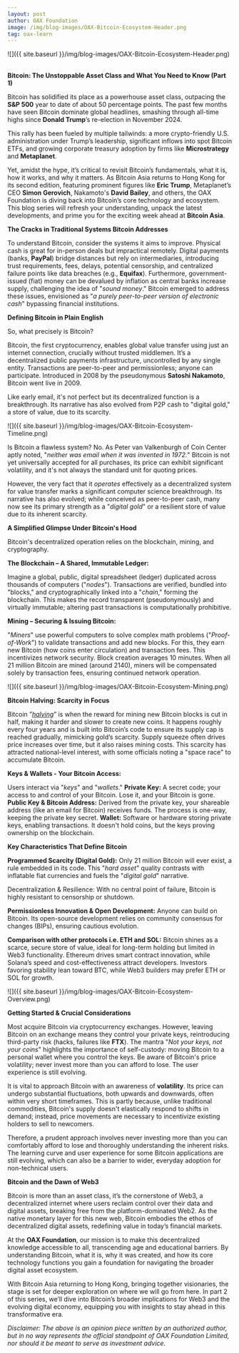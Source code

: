 ```yaml
---
layout: post
author: OAX Foundation
image: /img/blog-images/OAX-Bitcoin-Ecosystem-Header.png
tag: oax-learn
---
```


![]({{ site.baseurl }}/img/blog-images/OAX-Bitcoin-Ecosystem-Header.png)

<br><b>Bitcoin: The Unstoppable Asset Class and What You Need to Know (Part 1)</b>

Bitcoin has solidified its place as a powerhouse asset class, outpacing the <b>S&P 500</b> year to date of about 50 percentage points. The past few months have seen Bitcoin dominate global headlines, smashing through all-time highs since <b>Donald Trump</b>’s re-election in November 2024. 

This rally has been fueled by multiple tailwinds: a more crypto-friendly U.S. administration under Trump’s leadership, significant inflows into spot Bitcoin ETFs, and growing corporate treasury adoption by firms like <b>Microstrategy</b> and <b>Metaplanet</b>. 

Yet, amidst the hype, it’s critical to revisit Bitcoin’s fundamentals, what it is, how it works, and why it matters. As Bitcoin Asia returns to Hong Kong for its second edition, featuring prominent figures like <b>Eric Trump</b>, Metaplanet’s CEO <b>Simon Gerovich</b>, Nakamoto's <b>David Bailey</b>, and others, the OAX Foundation is diving back into Bitcoin’s core technology and ecosystem. This blog series will refresh your understanding, unpack the latest developments, and prime you for the exciting week ahead at <b>Bitcoin Asia</b>.

<b>The Cracks in Traditional Systems Bitcoin Addresses</b>

To understand Bitcoin, consider the systems it aims to improve. Physical cash is great for in-person deals but impractical remotely. Digital payments (banks, <b>PayPal</b>) bridge distances but rely on intermediaries, introducing trust requirements, fees, delays, potential censorship, and centralized failure points like data breaches (e.g., <b>Equifax</b>). Furthermore, government-issued (fiat) money can be devalued by inflation as central banks increase supply, challenging the idea of "<i>sound money</i>." Bitcoin emerged to address these issues, envisioned as "<i>a purely peer-to-peer version of electronic cash</i>" bypassing financial institutions.

<b>Defining Bitcoin in Plain English</b>

So, what precisely is Bitcoin?

Bitcoin, the first cryptocurrency, enables global value transfer using just an internet connection, crucially without trusted middlemen. It’s a decentralized public payments infrastructure, uncontrolled by any single entity. Transactions are peer-to-peer and permissionless; anyone can participate. Introduced in 2008 by the pseudonymous <b>Satoshi Nakamoto</b>, Bitcoin went live in 2009. 

Like early email, it's not perfect but its decentralized function is a breakthrough. Its narrative has also evolved from P2P cash to "digital gold," a store of value, due to its scarcity.

![]({{ site.baseurl }}/img/blog-images/OAX-Bitcoin-Ecosystem-Timeline.png)

Is Bitcoin a flawless system? No. As Peter van Valkenburgh of Coin Center aptly noted, "<i>neither was email when it was invented in 1972.</i>" Bitcoin is not yet universally accepted for all purchases, its price can exhibit significant volatility, and it's not always the standard unit for quoting prices. 

However, the very fact that it <i>operates</i> effectively as a decentralized system for value transfer marks a significant computer science breakthrough. Its narrative has also evolved; while conceived as peer-to-peer cash, many now see its primary strength as a "<i>digital gold</i>" or a resilient store of value due to its inherent scarcity.

<b>A Simplified Glimpse Under Bitcoin's Hood</b>

Bitcoin's decentralized operation relies on the blockchain, mining, and cryptography.

<b>The Blockchain – A Shared, Immutable Ledger:</b>

Imagine a global, public, digital spreadsheet (ledger) duplicated across thousands of computers ("<i>nodes</i>"). Transactions are verified, bundled into "blocks," and cryptographically linked into a "<i>chain</i>," forming the blockchain. This makes the record transparent (pseudonymously) and virtually immutable; altering past transactions is computationally prohibitive.

<b>Mining – Securing & Issuing Bitcoin:</b>

"<i>Miners</i>" use powerful computers to solve complex math problems ("<i>Proof-of-Work</i>") to validate transactions and add new blocks. For this, they earn new Bitcoin (how coins enter circulation) and transaction fees. This incentivizes network security. Block creation averages 10 minutes. When all 21 million Bitcoin are mined (around 2140), miners will be compensated solely by transaction fees, ensuring continued network operation.

![]({{ site.baseurl }}/img/blog-images/OAX-Bitcoin-Ecosystem-Mining.png)

<b>Bitcoin Halving: Scarcity in Focus</b>

Bitcoin ”<i><a href="https://www.oax.org/2024/02/21/Unraveling-the-Impact-of-Bitcoin-Halving-on-the-Industry.html">halving</a></i>” is when the reward for mining new Bitcoin blocks is cut in half, making it harder and slower to create new coins. It happens roughly every four years and is built into Bitcoin’s code to ensure its supply cap is reached gradually, mimicking gold’s scarcity. Supply squeeze often drives price increases over time, but it also raises mining costs. This scarcity has attracted national-level interest, with some officials noting a "space race" to accumulate Bitcoin.

<b>Keys & Wallets - Your Bitcoin Access:</b>

Users interact via "<i>keys</i>" and "<i>wallets</i>." 
<b>Private Key:</b> A secret code; your access to and control of your Bitcoin. Lose it, and your Bitcoin is gone. 
<b>Public Key & Bitcoin Address:</b> Derived from the private key, your shareable address (like an email for Bitcoin) receives funds. The process is one-way, keeping the private key secret. 
<b>Wallet:</b> Software or hardware storing private keys, enabling transactions. It doesn't hold coins, but the keys proving ownership on the blockchain.

<b>Key Characteristics That Define Bitcoin</b>

<b>Programmed Scarcity (Digital Gold):</b>
Only 21 million Bitcoin will ever exist, a rule embedded in its code. This "<i>hard asset</i>" quality contrasts with inflatable fiat currencies and fuels the "<i>digital gold</i>" narrative.

Decentralization & Resilience:
With no central point of failure, Bitcoin is highly resistant to censorship or shutdown.

<b>Permissionless Innovation & Open Development:</b>
Anyone can build on Bitcoin. Its open-source development relies on community consensus for changes (BIPs), ensuring cautious evolution.

<b>Comparison with other protocols i.e. ETH and SOL:</b>
Bitcoin shines as a scarce, secure store of value, ideal for long-term holding but limited in Web3 functionality. Ethereum drives smart contract innovation, while Solana’s speed and cost-effectiveness attract developers. Investors favoring stability lean toward BTC, while Web3 builders may prefer ETH or SOL for growth.

![]({{ site.baseurl }}/img/blog-images/OAX-Bitcoin-Ecosystem-Overview.png)

<b>Getting Started & Crucial Considerations</b>

Most acquire Bitcoin via cryptocurrency exchanges. However, leaving Bitcoin on an exchange means they control your private keys, reintroducing third-party risk (hacks, failures like <b>FTX</b>). The mantra "<i>Not your keys, not your coins</i>" highlights the importance of self-custody: moving Bitcoin to a personal wallet where you control the keys. Be aware of Bitcoin's price volatility; never invest more than you can afford to lose. The user experience is still evolving.

It is vital to approach Bitcoin with an awareness of <b>volatility</b>. Its price can undergo substantial fluctuations, both upwards and downwards, often within very short timeframes. This is partly because, unlike traditional commodities, Bitcoin's supply doesn't elastically respond to shifts in demand; instead, price movements are necessary to incentivize existing holders to sell to newcomers. 

Therefore, a prudent approach involves never investing more than you can comfortably afford to lose and thoroughly understanding the inherent risks. The learning curve and user experience for some Bitcoin applications are still evolving, which can also be a barrier to wider, everyday adoption for non-technical users.

<b>Bitcoin and the Dawn of Web3</b>

Bitcoin is more than an asset class, it’s the cornerstone of Web3, a decentralized internet where users reclaim control over their data and digital assets, breaking free from the platform-dominated Web2. As the native monetary layer for this new web, Bitcoin embodies the ethos of decentralized digital assets, redefining value in today’s financial markets. 

At the <b>OAX Foundation</b>, our mission is to make this decentralized knowledge accessible to all, transcending age and educational barriers. By understanding Bitcoin, what it is, why it was created, and how its core technology functions you gain a foundation for navigating the broader digital asset ecosystem. 

With Bitcoin Asia returning to Hong Kong, bringing together visionaries, the stage is set for deeper exploration on where we will go from here. In part 2 of this series, we’ll dive into Bitcoin’s broader implications for Web3 and the evolving digital economy, equipping you with insights to stay ahead in this transformative era.

<i>Disclaimer: The above is an opinion piece written by an authorized author, but in no way represents the official standpoint of OAX Foundation Limited, nor should it be meant to serve as investment advice.</i>
